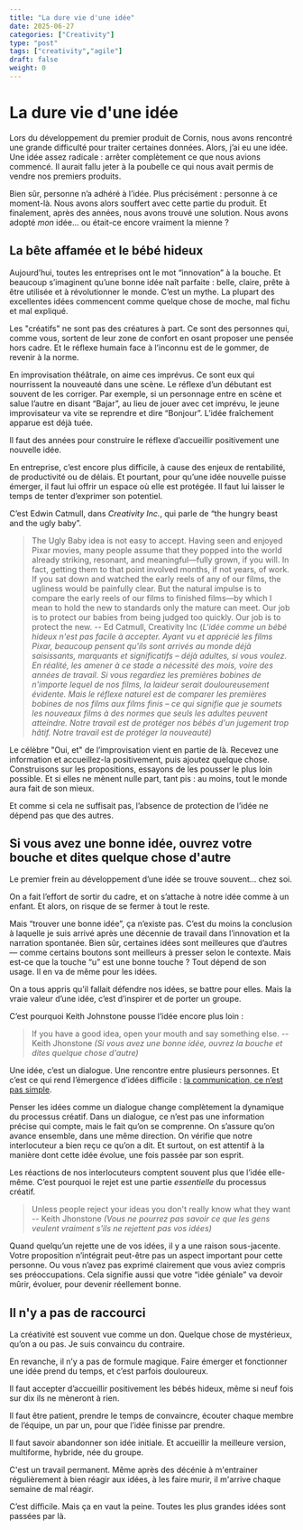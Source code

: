 ```yaml
---
title: "La dure vie d'une idée"
date: 2025-06-27
categories: ["Creativity"]
type: "post"
tags: ["creativity","agile"]
draft: false
weight: 0
---
```


# La dure vie d'une idée

Lors du développement du premier produit de Cornis, nous avons rencontré une grande difficulté pour traiter certaines données. Alors, j’ai eu une idée. Une idée assez radicale : arrêter complètement ce que nous avions commencé. Il aurait fallu jeter à la poubelle ce qui nous avait permis de vendre nos premiers produits.

Bien sûr, personne n’a adhéré à l’idée. Plus précisément : personne à ce moment-là. Nous avons alors souffert avec cette partie du produit. Et finalement, après des années, nous avons trouvé une solution. Nous avons adopté _mon_ idée… ou était-ce encore vraiment la mienne ?

## La bête affamée et le bébé hideux

Aujourd’hui, toutes les entreprises ont le mot “innovation” à la bouche. Et beaucoup s’imaginent qu’une bonne idée naît parfaite : belle, claire, prête à être utilisée et à révolutionner le monde. C’est un mythe. La plupart des excellentes idées commencent comme quelque chose de moche, mal fichu et mal expliqué.

Les "créatifs" ne sont pas des créatures à part. Ce sont des personnes qui, comme vous, sortent de leur zone de confort en osant proposer une pensée hors cadre. Et le réflexe humain face à l’inconnu est de le gommer, de revenir à la norme.

En improvisation théâtrale, on aime ces imprévus. Ce sont eux qui nourrissent la nouveauté dans une scène. Le réflexe d’un débutant est souvent de les corriger. Par exemple, si un personnage entre en scène et salue l’autre en disant “Bajar”, au lieu de jouer avec cet imprévu, le jeune improvisateur va vite se reprendre et dire “Bonjour”. L’idée fraîchement apparue est déjà tuée.

Il faut des années pour construire le réflexe d’accueillir positivement une nouvelle idée.

En entreprise, c’est encore plus difficile, à cause des enjeux de rentabilité, de productivité ou de délais. Et pourtant, pour qu’une idée nouvelle puisse émerger, il faut lui offrir un espace où elle est protégée. Il faut lui laisser le temps de tenter d’exprimer son potentiel.

C’est Edwin Catmull, dans _Creativity Inc._, qui parle de “the hungry beast and the ugly baby”.

> The Ugly Baby idea is not easy to accept. Having seen and enjoyed Pixar movies, many people assume that they popped into the world already striking, resonant, and meaningful—fully grown, if you will. In fact, getting them to that point involved months, if not years, of work. If you sat down and watched the early reels of any of our films, the ugliness would be painfully clear. But the natural impulse is to compare the early reels of our films to finished films—by which I mean to hold the new to standards only the mature can meet. Our job is to protect our babies from being judged too quickly. Our job is to protect the new. -- Ed Catmull, Creativity Inc
> (*L'idée comme un bébé hideux n'est pas facile à accepter. Ayant vu et apprécié les films Pixar, beaucoup pensent qu'ils sont arrivés au monde déjà saisissants, marquants et significatifs – déjà adultes, si vous voulez. En réalité, les amener à ce stade a nécessité des mois, voire des années de travail. Si vous regardiez les premières bobines de n'importe lequel de nos films, la laideur serait douloureusement évidente. Mais le réflexe naturel est de comparer les premières bobines de nos films aux films finis – ce qui signifie que je soumets les nouveaux films à des normes que seuls les adultes peuvent atteindre. Notre travail est de protéger nos bébés d'un jugement trop hâtif. Notre travail est de protéger la nouveauté)*

Le célèbre "Oui, et" de l’improvisation vient en partie de là. Recevez une information et accueillez-la positivement, puis ajoutez quelque chose. Construisons sur les propositions, essayons de les pousser le plus loin possible. Et si elles ne mènent nulle part, tant pis : au moins, tout le monde aura fait de son mieux.

Et comme si cela ne suffisait pas, l’absence de protection de l’idée ne dépend pas que des autres.

## Si vous avez une bonne idée, ouvrez votre bouche et dites quelque chose d'autre

Le premier frein au développement d’une idée se trouve souvent… chez soi.

On a fait l’effort de sortir du cadre, et on s’attache à notre idée comme à un enfant. Et alors, on risque de se fermer à tout le reste.

Mais “trouver une bonne idée”, ça n’existe pas. C’est du moins la conclusion à laquelle je suis arrivé après une décennie de travail dans l’innovation et la narration spontanée. Bien sûr, certaines idées sont meilleures que d’autres — comme certains boutons sont meilleurs à presser selon le contexte. Mais est-ce que la touche “u” est une bonne touche ? Tout dépend de son usage. Il en va de même pour les idées.

On a tous appris qu’il fallait défendre nos idées, se battre pour elles. Mais la vraie valeur d’une idée, c’est d’inspirer et de porter un groupe.

C’est pourquoi Keith Johnstone pousse l’idée encore plus loin :

> If you have a good idea, open your mouth and say something else. -- Keith Jhonstone
> *(Si vous avez une bonne idée, ouvrez la bouche et dites quelque chose d'autre)*

Une idée, c’est un dialogue. Une rencontre entre plusieurs personnes. Et c’est ce qui rend l’émergence d’idées difficile : [la communication, ce n’est pas simple](https://www.theworldasastage.com/posts/20250519_collaboration_is_hard/).

Penser les idées comme un dialogue change complètement la dynamique du processus créatif. Dans un dialogue, ce n’est pas une information précise qui compte, mais le fait qu’on se comprenne. On s’assure qu’on avance ensemble, dans une même direction. On vérifie que notre interlocuteur a bien reçu ce qu’on a dit. Et surtout, on est attentif à la manière dont cette idée évolue, une fois passée par son esprit.

Les réactions de nos interlocuteurs comptent souvent plus que l’idée elle-même. C’est pourquoi le rejet est une partie _essentielle_ du processus créatif.

> Unless people reject your ideas you don't really know what they want -- Keith Jhonstone *(Vous ne pourrez pas savoir ce que les gens veulent vraiment s'ils ne rejettent pas vos idées)*

Quand quelqu’un rejette une de vos idées, il y a une raison sous-jacente. Votre proposition n’intégrait peut-être pas un aspect important pour cette personne. Ou vous n’avez pas exprimé clairement que vous aviez compris ses préoccupations. Cela signifie aussi que votre “idée géniale” va devoir mûrir, évoluer, pour devenir réellement bonne.

## Il n'y a pas de raccourci

La créativité est souvent vue comme un don. Quelque chose de mystérieux, qu’on a ou pas. Je suis convaincu du contraire.

En revanche, il n’y a pas de formule magique. Faire émerger et fonctionner une idée prend du temps, et c’est parfois douloureux.

Il faut accepter d’accueillir positivement les bébés hideux, même si neuf fois sur dix ils ne mèneront à rien.

Il faut être patient, prendre le temps de convaincre, écouter chaque membre de l’équipe, un par un, pour que l’idée finisse par prendre.

Il faut savoir abandonner son idée initiale. Et accueillir la meilleure version, multiforme, hybride, née du groupe.

C'est un travail permanent. Même après des décénie à m'entrainer régulièrement à bien réagir aux idées, à les faire murir, il m'arrive chaque semaine de mal réagir.

C’est difficile. Mais ça en vaut la peine. Toutes les plus grandes idées sont passées par là.



